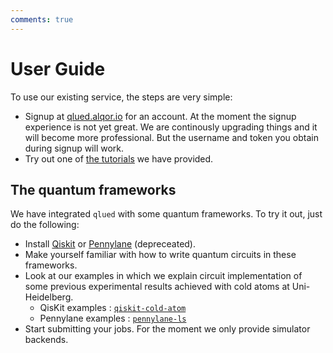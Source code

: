 ```yaml
---
comments: true
---
```


# User Guide

To use our existing service, the steps are very simple:

- Signup at [qlued.alqor.io](https://qlued.alqor.io) for an account. At the moment the signup experience is not yet great. We are continously upgrading things and it will become more professional. But the username and token you obtain during signup will work.
- Try out one of [the tutorials](../../notebooks/rydberg_api_showcase_v2) we have provided.

## The quantum frameworks

We have integrated `qlued` with some quantum frameworks. To try it out, just do the following:

- Install [Qiskit][Qiskit_github] or [Pennylane][Pennylane_github] (depreceated).
- Make yourself familiar with how to write quantum circuits in these frameworks.
- Look at our examples in which we explain circuit implementation of some previous experimental results achieved with cold atoms at Uni-Heidelberg.
  - QisKit examples : [`qiskit-cold-atom`](https://github.com/Qiskit-Extensions/qiskit-cold-atom)
  - Pennylane examples : [`pennylane-ls`](https://github.com/synqs/pennylane-ls)
- Start submitting your jobs. For the moment we only provide simulator backends.

[Qiskit_github]: https://github.com/Qiskit "Qiskit"
[Pennylane_github]: https://github.com/PennyLaneAI "Pennylane"
